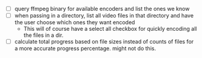 - [ ] query ffmpeg binary for available encoders and list the ones we know
- [ ] when passing in a directory, list all video files in that directory and have the user choose which ones they want encoded
    - This will of course have a select all checkbox for quickly encoding all the files in a dir.
- [ ] calculate total progress based on file sizes instead of counts of files for a more accurate progress percentage.
    might not do this.
